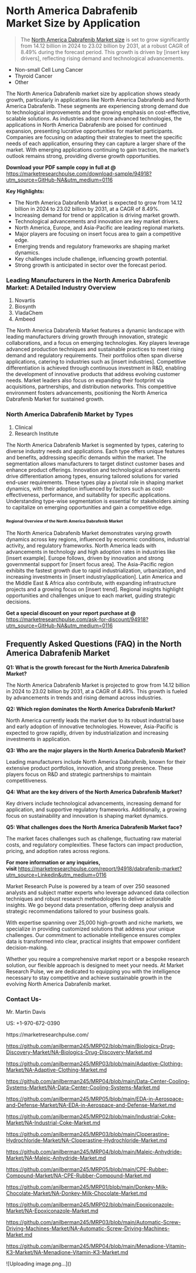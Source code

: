 <h1>North America Dabrafenib Market&nbsp;Size by Application</h1><blockquote><p>The <a href="https://marketresearchpulse.com/download-sample/94918?utm_source=GitHub-NA&amp;utm_medium=0116">North America Dabrafenib Market size</a> is set to grow significantly from 14.12 billion in 2024 to 23.02 billion by 2031, at a robust CAGR of 8.49% during the forecast period. This growth is driven by [insert key drivers], reflecting rising demand and technological advancements.</p></blockquote><ul><li>Non-small Cell Lung Cancer<li> Thyroid Cancer<li> Other</li></ul><p>The North America Dabrafenib market size by application shows steady growth, particularly in applications like North America Dabrafenib and North America Dabrafenib. These segments are experiencing strong demand due to technological improvements and the growing emphasis on cost-effective, scalable solutions. As industries adopt more advanced technologies, the applications in North America Dabrafenib are poised for continued expansion, presenting lucrative opportunities for market participants. Companies are focusing on adapting their strategies to meet the specific needs of each application, ensuring they can capture a larger share of the market. With emerging applications continuing to gain traction, the market’s outlook remains strong, providing diverse growth opportunities.</p><p><strong>Download your PDF sample copy in full at @ </strong><a href="https://marketresearchpulse.com/download-sample/94918?utm_source=GitHub-NA&amp;utm_medium=0116">https://marketresearchpulse.com/download-sample/94918?utm_source=GitHub-NA&amp;utm_medium=0116</a></p><p><strong>Key Highlights: </strong></p><ul><li>The North America Dabrafenib Market is expected to grow from 14.12 billion in 2024 to 23.02 billion by 2031, at a CAGR of 8.49%.</li><li>Increasing demand for trend or application is driving market growth.</li><li>Technological advancements and innovation are key market drivers.</li><li>North America, Europe, and Asia-Pacific are leading regional markets.</li><li>Major players are focusing on insert focus area to gain a competitive edge.</li><li>Emerging trends and regulatory frameworks are shaping market dynamics.</li><li>Key challenges include challenge, influencing growth potential.</li><li>Strong growth is anticipated in sector over the forecast period.</li></ul><h3>Leading Manufacturers in the North America Dabrafenib Market: A Detailed Industry Overview</h3><ol><li>Novartis</li><li>Biosynth</li><li>VladaChem</li><li>Ambeed</li></ol><div class="flex max-w-full flex-col flex-grow"><div class="min-h-8 text-message flex w-full flex-col items-end gap-2 whitespace-normal break-words [.text-message+&amp;]:mt-5" dir="auto" data-message-author-role="assistant" data-message-id="fd8432e4-4910-450d-b182-61b7bfb0a01f" data-message-model-slug="gpt-4o"><div class="flex w-full flex-col gap-1 empty:hidden first:pt-[3px]"><div class="markdown prose w-full break-words dark:prose-invert light"><p>The North America Dabrafenib Market features a dynamic landscape with leading manufacturers driving growth through innovation, strategic collaborations, and a focus on emerging technologies. Key players leverage advanced production techniques and sustainable practices to meet rising demand and regulatory requirements. Their portfolios often span diverse applications, catering to industries such as [insert industries]. Competitive differentiation is achieved through continuous investment in R&amp;D, enabling the development of innovative products that address evolving customer needs. Market leaders also focus on expanding their footprint via acquisitions, partnerships, and distribution networks. This competitive environment fosters advancements, positioning the North America Dabrafenib Market for sustained growth.</p></div></div></div></div><h3>North America Dabrafenib Market by Types</h3><ol><li>Clinical<li> Research Institute</li></ol><div class="flex max-w-full flex-col flex-grow"><div class="min-h-8 text-message flex w-full flex-col items-end gap-2 whitespace-normal break-words [.text-message+&amp;]:mt-5" dir="auto" data-message-author-role="assistant" data-message-id="084470be-0bb7-4664-bddf-5156b4f41249" data-message-model-slug="gpt-4o-mini"><div class="flex w-full flex-col gap-1 empty:hidden first:pt-[3px]"><div class="markdown prose w-full break-words dark:prose-invert light"><p>The North America Dabrafenib Market is segmented by types, catering to diverse industry needs and applications. Each type offers unique features and benefits, addressing specific demands within the market. The segmentation allows manufacturers to target distinct customer bases and enhance product offerings. Innovation and technological advancements drive differentiation among types, ensuring tailored solutions for varied end-user requirements. These types play a pivotal role in shaping market dynamics, with their adoption influenced by factors such as cost-effectiveness, performance, and suitability for specific applications. Understanding type-wise segmentation is essential for stakeholders aiming to capitalize on emerging opportunities and gain a competitive edge.</p></div></div></div></div><h3><span style="font-size: 11px;">Regional Overview of the North America Dabrafenib Market</span></h3><div class="flex max-w-full flex-col flex-grow"><div class="min-h-8 text-message flex w-full flex-col items-end gap-2 whitespace-normal break-words [.text-message+&amp;]:mt-5" dir="auto" data-message-author-role="assistant" data-message-id="e9038762-ce64-4e30-91c9-9bd413514231" data-message-model-slug="gpt-4o-mini"><div class="flex w-full flex-col gap-1 empty:hidden first:pt-[3px]"><div class="markdown prose w-full break-words dark:prose-invert light"><p>The North America Dabrafenib Market demonstrates varying growth dynamics across key regions, influenced by economic conditions, industrial activity, and regulatory frameworks. North America leads with advancements in technology and high adoption rates in industries like [insert example]. Europe follows, driven by innovation and strong governmental support for [insert focus area]. The Asia-Pacific region exhibits the fastest growth due to rapid industrialization, urbanization, and increasing investments in [insert industry/application]. Latin America and the Middle East &amp; Africa also contribute, with expanding infrastructure projects and a growing focus on [insert trend]. Regional insights highlight opportunities and challenges unique to each market, guiding strategic decisions.</p></div></div></div></div><p><strong>Get a special discount on your report purchase at @ </strong><a href="https://marketresearchpulse.com/ask-for-discount/94918?utm_source=GitHub-NA&amp;utm_medium=0116">https://marketresearchpulse.com/ask-for-discount/94918?utm_source=GitHub-NA&amp;utm_medium=0116</a></p><h2>Frequently Asked Questions (FAQ) in the North America Dabrafenib Market</h2><p><strong>Q1: What is the growth forecast for the North America Dabrafenib Market?</strong></p><p>The North America Dabrafenib Market is projected to grow from 14.12 billion in 2024 to 23.02 billion by 2031, at a CAGR of 8.49%. This growth is fueled by advancements in trends and rising demand across industries.</p><p><strong>Q2: Which region dominates the North America Dabrafenib Market?</strong></p><p>North America currently leads the market due to its robust industrial base and early adoption of innovative technologies. However, Asia-Pacific is expected to grow rapidly, driven by industrialization and increasing investments in application.</p><p><strong>Q3: Who are the major players in the North America Dabrafenib Market?</strong></p><p>Leading manufacturers include North America Dabrafenib, known for their extensive product portfolios, innovation, and strong presence. These players focus on R&amp;D and strategic partnerships to maintain competitiveness.</p><p><strong>Q4: What are the key drivers of the North America Dabrafenib Market?</strong></p><p>Key drivers include technological advancements, increasing demand for application, and supportive regulatory frameworks. Additionally, a growing focus on sustainability and innovation is shaping market dynamics.</p><p><strong>Q5: What challenges does the North America Dabrafenib Market face?</strong></p><p>The market faces challenges such as challenge, fluctuating raw material costs, and regulatory complexities. These factors can impact production, pricing, and adoption rates across regions.</p><p><strong>For more information or any inquiries, visit&nbsp;</strong><a href="https://marketresearchpulse.com/report/94918/dabrafenib-market?utm_source=Linkedin&utm_medium=0116">https://marketresearchpulse.com/report/94918/dabrafenib-market?utm_source=Linkedin&utm_medium=0116</a></p><p>Market Research Pulse is powered by a team of over 250 seasoned analysts and subject matter experts who leverage advanced data collection techniques and robust research methodologies to deliver actionable insights. We go beyond data presentation, offering deep analysis and strategic recommendations tailored to your business goals.</p><p>With expertise spanning over 25,000 high-growth and niche markets, we specialize in providing customized solutions that address your unique challenges. Our commitment to actionable intelligence ensures complex data is transformed into clear, practical insights that empower confident decision-making.</p><p>Whether you require a comprehensive market report or a bespoke research solution, our flexible approach is designed to meet your needs. At Market Research Pulse, we are dedicated to equipping you with the intelligence necessary to stay competitive and achieve sustainable growth in the evolving North America Dabrafenib market.</p><h3><strong>Contact Us-</strong></h3><p>Mr. Martin Davis</p><p>US: +1-970-672-0390</p><p>https://marketresearchpulse.com/</p><p><a href="https://github.com/anilberman245/MRP02/blob/main/Biologics-Drug-Discovery-Market/NA-Biologics-Drug-Discovery-Market.md">https://github.com/anilberman245/MRP02/blob/main/Biologics-Drug-Discovery-Market/NA-Biologics-Drug-Discovery-Market.md</a></p><p><a href="https://github.com/anilberman245/MRP03/blob/main/Adaptive-Clothing-Market/NA-Adaptive-Clothing-Market.md">https://github.com/anilberman245/MRP03/blob/main/Adaptive-Clothing-Market/NA-Adaptive-Clothing-Market.md</a></p><p><a href="https://github.com/anilberman245/MRP04/blob/main/Data-Center-Cooling-Systems-Market/NA-Data-Center-Cooling-Systems-Market.md">https://github.com/anilberman245/MRP04/blob/main/Data-Center-Cooling-Systems-Market/NA-Data-Center-Cooling-Systems-Market.md</a></p><p><a href="https://github.com/anilberman245/MRP05/blob/main/EDA-in-Aerospace-and-Defense-Market/NA-EDA-in-Aerospace-and-Defense-Market.md">https://github.com/anilberman245/MRP05/blob/main/EDA-in-Aerospace-and-Defense-Market/NA-EDA-in-Aerospace-and-Defense-Market.md</a></p><p><a href="https://github.com/anilberman245/MRP02/blob/main/Industrial-Coke-Market/NA-Industrial-Coke-Market.md">https://github.com/anilberman245/MRP02/blob/main/Industrial-Coke-Market/NA-Industrial-Coke-Market.md</a></p><p><a href="https://github.com/anilberman245/MRP03/blob/main/Cloperastine-Hydrochloride-Market/NA-Cloperastine-Hydrochloride-Market.md">https://github.com/anilberman245/MRP03/blob/main/Cloperastine-Hydrochloride-Market/NA-Cloperastine-Hydrochloride-Market.md</a></p><p><a href="https://github.com/anilberman245/MRP04/blob/main/Maleic-Anhydride-Market/NA-Maleic-Anhydride-Market.md">https://github.com/anilberman245/MRP04/blob/main/Maleic-Anhydride-Market/NA-Maleic-Anhydride-Market.md</a></p><p><a href="https://github.com/anilberman245/MRP05/blob/main/CPE-Rubber-Compound-Market/NA-CPE-Rubber-Compound-Market.md">https://github.com/anilberman245/MRP05/blob/main/CPE-Rubber-Compound-Market/NA-CPE-Rubber-Compound-Market.md</a></p><p><a href="https://github.com/anilberman245/MRP01/blob/main/Donkey-Milk-Chocolate-Market/NA-Donkey-Milk-Chocolate-Market.md">https://github.com/anilberman245/MRP01/blob/main/Donkey-Milk-Chocolate-Market/NA-Donkey-Milk-Chocolate-Market.md</a></p><p><a href="https://github.com/anilberman245/MRP02/blob/main/Epoxiconazole-Market/NA-Epoxiconazole-Market.md">https://github.com/anilberman245/MRP02/blob/main/Epoxiconazole-Market/NA-Epoxiconazole-Market.md</a></p><p><a href="https://github.com/anilberman245/MRP03/blob/main/Automatic-Screw-Driving-Machines-Market/NA-Automatic-Screw-Driving-Machines-Market.md">https://github.com/anilberman245/MRP03/blob/main/Automatic-Screw-Driving-Machines-Market/NA-Automatic-Screw-Driving-Machines-Market.md</a></p><p><a href="https://github.com/anilberman245/MRP04/blob/main/Menadione-Vitamin-K3-Market/NA-Menadione-Vitamin-K3-Market.md">https://github.com/anilberman245/MRP04/blob/main/Menadione-Vitamin-K3-Market/NA-Menadione-Vitamin-K3-Market.md</a></p>
![Uploading image.png…]()

